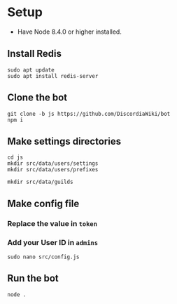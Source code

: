 # Setup

- Have Node 8.4.0 or higher installed.

## Install Redis
```
sudo apt update
sudo apt install redis-server
```


## Clone the bot
```
git clone -b js https://github.com/DiscordiaWiki/bot
npm i
```


## Make settings directories
```
cd js
mkdir src/data/users/settings
mkdir src/data/users/prefixes

mkdir src/data/guilds
```


## Make config file
### Replace the value in `token`
### Add your User ID in `admins`
```
sudo nano src/config.js
```


## Run the bot
```
node .
```